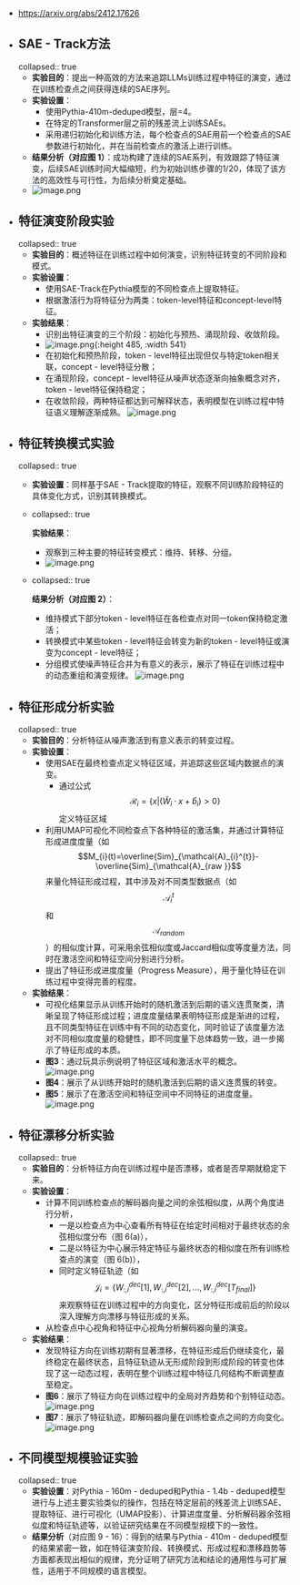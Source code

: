 - https://arxiv.org/abs/2412.17626
- ## SAE - Track方法
  collapsed:: true
	- **实验目的**：提出一种高效的方法来追踪LLMs训练过程中特征的演变，通过在训练检查点之间获得连续的SAE序列。
	- **实验设置**：
		- 使用Pythia-410m-deduped模型，层=4。
		- 在特定的Transformer层之前的残差流上训练SAEs。
		- 采用递归初始化和训练方法，每个检查点的SAE用前一个检查点的SAE参数进行初始化，并在当前检查点的激活上进行训练。
	- **结果分析（对应图 1）**：成功构建了连续的SAE系列，有效跟踪了特征演变，后续SAE训练时间大幅缩短，约为初始训练步骤的1/20，体现了该方法的高效性与可行性，为后续分析奠定基础。
	- ![image.png](../assets/image_1737002915895_0.png)
- ## **特征演变阶段实验**
  collapsed:: true
	- **实验目的**：概述特征在训练过程中如何演变，识别特征转变的不同阶段和模式。
	- **实验设置**：
		- 使用SAE-Track在Pythia模型的不同检查点上提取特征。
		- 根据激活行为将特征分为两类：token-level特征和concept-level特征。
	- **实验结果**：
		- 识别出特征演变的三个阶段：初始化与预热、涌现阶段、收敛阶段。
		- ![image.png](../assets/image_1737002726085_0.png){:height 485, :width 541}
		- 在初始化和预热阶段，token - level特征出现但仅与特定token相关联，concept - level特征分散；
		- 在涌现阶段，concept - level特征从噪声状态逐渐向抽象概念对齐，token - level特征保持稳定；
		- 在收敛阶段，两种特征都达到可解释状态，表明模型在训练过程中特征语义理解逐渐成熟。
		  ![image.png](../assets/image_1737002761962_0.png)
- ## **特征转换模式实验**
  collapsed:: true
	- **实验设置**：同样基于SAE - Track提取的特征，观察不同训练阶段特征的具体变化方式，识别其转换模式。
	- collapsed:: true
	  
	  **实验结果**：
		- 观察到三种主要的特征转变模式：维持、转移、分组。
		- ![image.png](../assets/image_1737002958151_0.png)
	- collapsed:: true
	  
	  **结果分析（对应图 2）**：
		- 维持模式下部分token - level特征在各检查点对同一token保持稳定激活；
		- 转换模式中某些token - level特征会转变为新的token - level特征或演变为concept - level特征；
		- 分组模式使噪声特征合并为有意义的表示，展示了特征在训练过程中的动态重组和演变规律。
		  ![image.png](../assets/image_1737002988314_0.png)
- ## **特征形成分析实验**
  collapsed:: true
	- **实验目的**：分析特征从噪声激活到有意义表示的转变过程。
	- **实验设置**：
		- 使用SAE在最终检查点定义特征区域，并追踪这些区域内数据点的演变。
			- 通过公式 $$\mathcal{R}_{i}=\left\{x |\left(\hat{W}_{i} \cdot x+\hat{b}_{i}\right)>0\right\}$$定义特征区域
		- 利用UMAP可视化不同检查点下各种特征的激活集，并通过计算特征形成进度度量（如 $$M_{i}(t)=\overline{Sim}_{\mathcal{A}_{i}^{t}}-\overline{Sim}_{\mathcal{A}_{raw }}$$来量化特征形成过程，其中涉及对不同类型数据点（如$$\mathcal{A}_{i}^{t}$$和 $$\mathcal{A}_{random}$$）的相似度计算，可采用余弦相似度或Jaccard相似度等度量方法，同时在激活空间和特征空间分别进行分析。
		- 提出了特征形成进度度量（Progress Measure），用于量化特征在训练过程中变得完善的程度。
	- **实验结果**：
		- 可视化结果显示从训练开始时的随机激活到后期的语义连贯聚类，清晰呈现了特征形成过程；进度度量结果表明特征形成是渐进的过程，且不同类型特征在训练中有不同的动态变化，同时验证了该度量方法对不同相似度度量的稳健性，即不同度量下总体趋势一致，进一步揭示了特征形成的本质。
		- **图3**：通过玩具示例说明了特征区域和激活水平的概念。
		  ![image.png](../assets/image_1737003040557_0.png)
		- **图4**：展示了从训练开始时的随机激活到后期的语义连贯簇的转变。
		- **图5**：展示了在激活空间和特征空间中不同特征的进度度量。
		  ![image.png](../assets/image_1737003060553_0.png)
- ## **特征漂移分析实验**
  collapsed:: true
	- **实验目的**：分析特征方向在训练过程中是否漂移，或者是否早期就稳定下来。
	- **实验设置**：
		- 计算不同训练检查点的解码器向量之间的余弦相似度，从两个角度进行分析，
			- 一是以检查点为中心查看所有特征在给定时间相对于最终状态的余弦相似度分布（图 6(a)），
			- 二是以特征为中心展示特定特征与最终状态的相似度在所有训练检查点的演变（图 6(b)），
			- 同时定义特征轨迹（如 $$\mathcal{J}_{i}=\left\{W_{:, i}^{d e c}[1], W_{:, i}^{d e c}[2],..., W_{:, i}^{d e c}\left[T_{final }\right]\right\}$$来观察特征在训练过程中的方向变化，区分特征形成前后的阶段以深入理解方向漂移与特征形成的关系。
		- 从检查点中心视角和特征中心视角分析解码器向量的演变。
	- **实验结果**：
		- 发现特征方向在训练初期有显著漂移，在特征形成后仍继续变化，最终稳定在最终状态，且特征轨迹从无形成阶段到形成阶段的转变也体现了这一动态过程，表明在整个训练过程中特征几何结构不断调整直至稳定。
		- **图6**：展示了特征方向在训练过程中的全局对齐趋势和个别特征动态。
		  ![image.png](../assets/image_1737003091672_0.png)
		- **图7**：展示了特征轨迹，即解码器向量在训练检查点之间的方向变化。
		  ![image.png](../assets/image_1737003118955_0.png)
- ## **不同模型规模验证实验**
  collapsed:: true
	- **实验设置**：对Pythia - 160m - deduped和Pythia - 1.4b - deduped模型进行与上述主要实验类似的操作，包括在特定层前的残差流上训练SAE、提取特征、进行可视化（UMAP投影）、计算进度度量、分析解码器余弦相似度和特征轨迹等，以验证研究结果在不同模型规模下的一致性。
	- **结果分析**（对应图 9 - 16）：得到的结果与Pythia - 410m - deduped模型的结果紧密一致，如在特征演变阶段、转换模式、形成过程和漂移趋势等方面都表现出相似的规律，充分证明了研究方法和结论的通用性与可扩展性，适用于不同规模的语言模型。